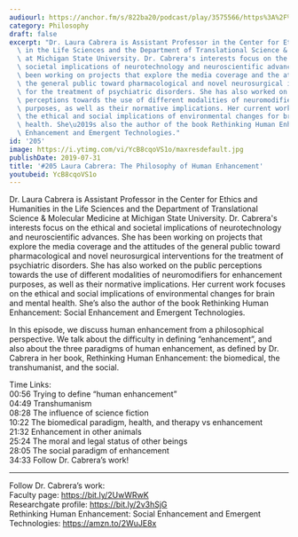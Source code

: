 ```yaml
---
audiourl: https://anchor.fm/s/822ba20/podcast/play/3575566/https%3A%2F%2Fd3ctxlq1ktw2nl.cloudfront.net%2Fproduction%2F2019-5-15%2F17013156-44100-2-5f36f52c29af1.m4a
category: Philosophy
draft: false
excerpt: "Dr. Laura Cabrera is Assistant Professor in the Center for Ethics and Humanities\
  \ in the Life Sciences and the Department of Translational Science & Molecular Medicine\
  \ at Michigan State University. Dr. Cabrera's interests focus on the ethical and\
  \ societal implications of neurotechnology and neuroscientific advances. She has\
  \ been working on projects that explore the media coverage and the attitudes of\
  \ the general public toward pharmacological and novel neurosurgical interventions\
  \ for the treatment of psychiatric disorders. She has also worked on the public\
  \ perceptions towards the use of different modalities of neuromodifiers for enhancement\
  \ purposes, as well as their normative implications. Her current work focuses on\
  \ the ethical and social implications of environmental changes for brain and mental\
  \ health. She\u2019s also the author of the book Rethinking Human Enhancement: Social\
  \ Enhancement and Emergent Technologies."
id: '205'
image: https://i.ytimg.com/vi/YcB8cqoVS1o/maxresdefault.jpg
publishDate: 2019-07-31
title: '#205 Laura Cabrera: The Philosophy of Human Enhancement'
youtubeid: YcB8cqoVS1o
---
```

<div class="timelinks">

Dr. Laura Cabrera is Assistant Professor in the Center for Ethics and Humanities in the Life Sciences and the Department of Translational Science & Molecular Medicine at Michigan State University. Dr. Cabrera's interests focus on the ethical and societal implications of neurotechnology and neuroscientific advances. She has been working on projects that explore the media coverage and the attitudes of the general public toward pharmacological and novel neurosurgical interventions for the treatment of psychiatric disorders. She has also worked on the public perceptions towards the use of different modalities of neuromodifiers for enhancement purposes, as well as their normative implications. Her current work focuses on the ethical and social implications of environmental changes for brain and mental health. She’s also the author of the book Rethinking Human Enhancement: Social Enhancement and Emergent Technologies.

In this episode, we discuss human enhancement from a philosophical perspective. We talk about the difficulty in defining “enhancement”, and also about the three paradigms of human enhancement, as defined by Dr. Cabrera in her book, Rethinking Human Enhancement: the biomedical, the transhumanist, and the social.

Time Links:  
<time>00:56</time> Trying to define “human enhancement”  
<time>04:49</time> Transhumanism  
<time>08:28</time> The influence of science fiction                                   
<time>10:22</time> The biomedical paradigm, health, and therapy vs enhancement  
<time>21:32</time> Enhancement in other animals  
<time>25:24</time> The moral and legal status of other beings  
<time>28:05</time> The social paradigm of enhancement  
<time>34:33</time> Follow Dr. Cabrera’s work!

---

Follow Dr. Cabrera’s work:  
Faculty page: https://bit.ly/2UwWRwK  
Researchgate profile: https://bit.ly/2v3hSjG  
Rethinking Human Enhancement: Social Enhancement and Emergent Technologies: https://amzn.to/2WuJE8x
</div>

